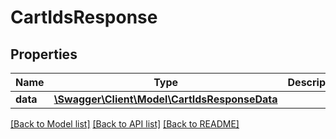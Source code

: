 # CartIdsResponse

## Properties
Name | Type | Description | Notes
------------ | ------------- | ------------- | -------------
**data** | [**\Swagger\Client\Model\CartIdsResponseData**](CartIdsResponseData.md) |  | [optional] 

[[Back to Model list]](../README.md#documentation-for-models) [[Back to API list]](../README.md#documentation-for-api-endpoints) [[Back to README]](../README.md)


